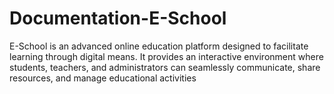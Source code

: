 # Documentation-E-School
E-School is an advanced online education platform designed to facilitate learning through digital means. It provides an interactive environment where students, teachers, and administrators can seamlessly communicate, share resources, and manage educational activities

